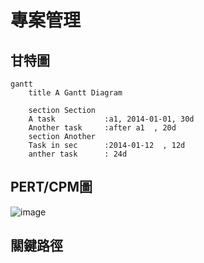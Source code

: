# 專案管理 

## 甘特圖
```mermaid
gantt
    title A Gantt Diagram

    section Section
    A task           :a1, 2014-01-01, 30d
    Another task     :after a1  , 20d
    section Another
    Task in sec      :2014-01-12  , 12d
    anther task      : 24d
```

## PERT/CPM圖

![image](https://github.com/chang-chieh-ya/20230919/assets/120390028/8415a1a3-0bee-4473-b099-911e7b985f50)

## 關鍵路徑

